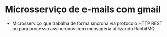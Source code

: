 # Microsserviço de e-mails com gmail

* Microsserviço que trabalha de forma síncrona via protocolo HTTP REST ou para processo assíncronos com mensageria utilizando RabbitMQ.
